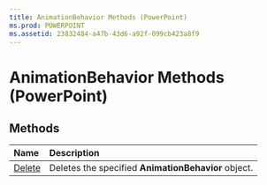 ```yaml
---
title: AnimationBehavior Methods (PowerPoint)
ms.prod: POWERPOINT
ms.assetid: 23832484-a47b-43d6-a92f-099cb423a8f9
---
```



# AnimationBehavior Methods (PowerPoint)

## Methods



|**Name**|**Description**|
|:-----|:-----|
|[Delete](animationbehavior-delete-method-powerpoint.md)|Deletes the specified  **AnimationBehavior** object.|

